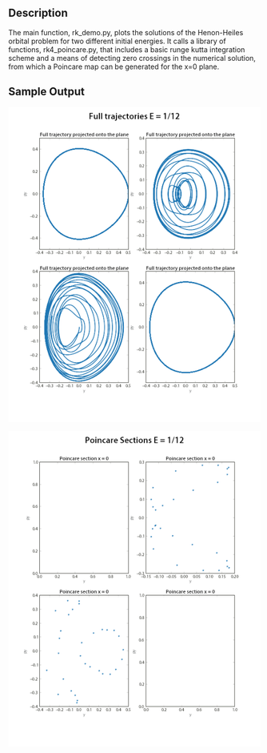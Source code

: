 ## Description

The main function, rk_demo.py, plots the solutions of the Henon-Heiles orbital problem for two different initial energies. It calls a library of functions, rk4_poincare.py, that includes a basic runge kutta integration scheme and a means of detecting zero crossings in the numerical solution, from which a Poincare map can be generated for the x=0 plane.

## Sample Output

![Sample trajectories](sample_sol.png)

![Sample Poincare maps](sample_poin.png)
